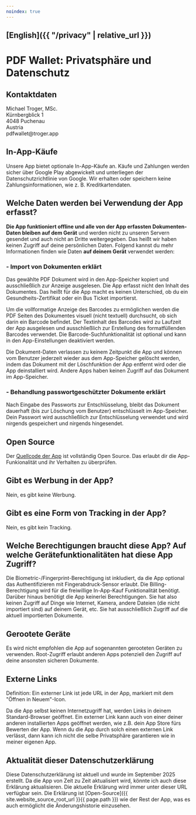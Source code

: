 ```yaml
---
noindex: true
---
```


## [English]({{ "/privacy" | relative_url }})

# PDF Wallet: Privatsphäre und Datenschutz

## Kontaktdaten

Michael Troger, MSc.  
Kürnbergblick 1  
4048 Puchenau  
Austria  
&#112;&#100;&#102;&#119;&#97;&#108;&#108;&#101;&#116;&#64;&#116;&#114;&#111;&#103;&#101;&#114;&#46;&#97;&#112;&#112;

## In-App-Käufe

Unsere App bietet optionale In-App-Käufe an. Käufe und Zahlungen werden sicher über Google Play abgewickelt und unterliegen der Datenschutzrichtlinie von Google. Wir erhalten oder speichern keine Zahlungsinformationen, wie z. B. Kreditkartendaten.

## Welche Daten werden bei Verwendung der App erfasst?

**Die App funktioniert offline und alle von der App erfassten Dokumenten-Daten bleiben auf dem Gerät** und werden nicht zu unseren Servern gesendet und auch nicht an Dritte weitergegeben.
Das heißt wir haben keinen Zugriff auf deine persönlichen Daten.
Folgend kannst du mehr Informationen finden wie Daten **auf deinem Gerät** verwendet werden:

### - Import von Dokumenten erklärt

Das gewählte PDF Dokument wird in den App-Speicher kopiert und ausschließlich zur Anzeige ausgelesen.
Die App erfasst nicht den Inhalt des Dokumentes.
Das heißt für die App macht es keinen Unterschied, ob du ein Gesundheits-Zertifikat oder ein Bus Ticket importierst.

Um die vollformatige Anzeige des Barcodes zu ermöglichen werden die PDF Seiten des Dokumentes visuell (nicht textuell) durchsucht, ob sich darin ein Barcode befindet.
Der Textinhalt des Barcodes wird zu Laufzeit der App ausgelesen und ausschließlich zur Erstellung des formatfüllenden Barcodes verwendet.
Die Barcode-Suchfunktionalität ist optional und kann in den App-Einstellungen deaktiviert werden.

Die Dokument-Daten verlassen zu keinem Zeitpunkt die App und können vom Benutzer jederzeit wieder aus dem App-Speicher gelöscht werden,
indem das Dokument mit der Löschfunktion der App entfernt wird oder die App deinstalliert wird.
Andere Apps haben keinen Zugriff auf das Dokument im App-Speicher.

### - Behandlung passwortgeschützter Dokumente erklärt

Nach Eingabe des Passworts zur Entschlüsselung, bleibt das Dokument dauerhaft (bis zur Löschung vom Benutzer) entschlüsselt im App-Speicher.
Dein Passwort wird ausschließlich zur Entschlüsselung verwendet und wird nirgends gespeichert und nirgends hingesendet.

## Open Source

Der [Quellcode der App](https://github.com/michaeltroger/pdfwallet-android) ist vollständig Open Source.
Das erlaubt dir die App-Funkionalität und ihr Verhalten zu überprüfen.

## Gibt es Werbung in der App?

Nein, es gibt keine Werbung.

## Gibt es eine Form von Tracking in der App?

Nein, es gibt kein Tracking.

## Welche Berechtigungen braucht diese App? Auf welche Gerätefunktionalitäten hat diese App Zugriff?

Die Biometric-/Fingerprint-Berechtigung ist inkludiert, da die App optional das Authentifizieren mit Fingerabdruck-Sensor erlaubt. Die Billing-Berechtigung wird für die freiwillige In-App-Kauf Funktionalität benötigt. Darüber hinaus benötigt die App keinerlei Berechtigungen.
Sie hat also keinen Zugriff auf Dinge wie Internet, Kamera, andere Dateien (die nicht importiert sind) auf deinem Gerät, etc.
Sie hat ausschließlich Zugriff auf die aktuell importierten Dokumente.

## Gerootete Geräte

Es wird nicht empfohlen die App auf sogenannten gerooteten Geräten zu verwenden. Root-Zugriff erlaubt anderen Apps potenziell den Zugriff auf deine ansonsten sicheren Dokumente.

## Externe Links

Definition: Ein externer Link ist jede URL in der App, markiert mit dem "Öffnen in Neuem"-Icon.

Da die App selbst keinen Internetzugriff hat, werden Links in deinem Standard-Browser geöffnet.
Ein externer Link kann auch von einer deiner anderen installierten Apps geöffnet werden, wie z.B. dein App Store fürs Bewerten der App.
Wenn du die App durch solch einen externen Link verlässt, dann kann ich nicht die selbe Privatsphäre garantieren wie in meiner eigenen App.

## Aktualität dieser Datenschutzerklärung

Diese Datenschutzerklärung ist aktuell und wurde im September 2025 erstellt. Da die App von Zeit zu Zeit aktualisiert wird, könnte ich auch diese Erklärung aktualisieren.
Die aktuelle Erklärung wird immer unter dieser URL verfügbar sein. Die Erklärung ist [Open-Source]({{ site.website_source_root_url }}{{ page.path }}) wie der Rest der App, was es auch ermöglicht die Änderungshistorie einzusehen.
